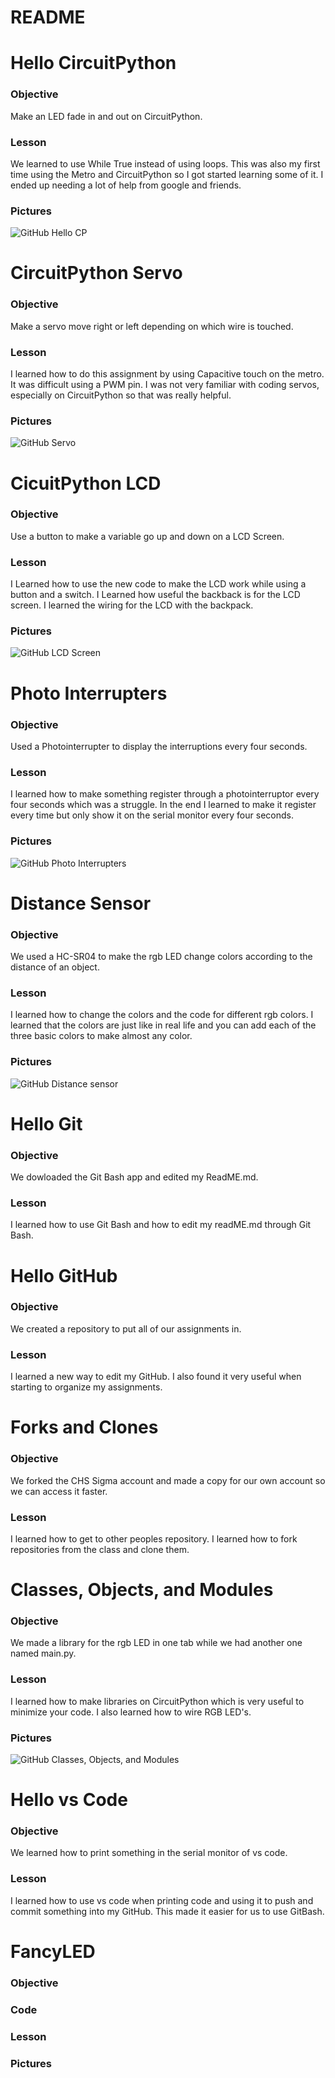 # README

# Hello CircuitPython
### Objective
Make an LED fade in and out on CircuitPython.
### Lesson
We learned to use While True instead of using loops. This was also my first time using the Metro and CircuitPython so I got started learning some of it. I ended up needing a lot of help from google and friends.
### Pictures
![GitHub Hello CP](Media/Hello.PNG)
# CircuitPython Servo
### Objective
Make a servo move right or left depending on which wire is touched.
### Lesson
I learned how to do this assignment by using Capacitive touch on the metro. It was difficult using a PWM pin. I was not very familiar with coding servos, especially on CircuitPython so that was really helpful.
### Pictures
![GitHub Servo](Media/Servo.PNG)
# CicuitPython LCD
### Objective
Use a button to make a variable go up and down on a LCD Screen.
### Lesson
I Learned how to use the new code to make the LCD work while using a button and a switch. I Learned how useful the backback is for the LCD screen. I learned the wiring for the LCD with the backpack.
### Pictures
![GitHub LCD Screen](Media/LCD.PNG)
# Photo Interrupters
### Objective
Used a Photointerrupter to display the interruptions every four seconds.
### Lesson
I learned how to make something register through a photointerruptor every four seconds which was a struggle. In the end I learned to make it register every time but only show it on the serial monitor every four seconds.
### Pictures
![GitHub Photo Interrupters](Media/Photointerrupter.PNG)
# Distance Sensor
### Objective
We used a HC-SR04 to make the rgb LED change colors according to the distance of an object.
### Lesson
I learned how to change the colors and the code for different rgb colors. I learned that the colors are just like in real life and you can add each of the three basic colors to make almost any color.
### Pictures
![GitHub Distance sensor](Media/Distance_Sensor.PNG)
# Hello Git
### Objective
We dowloaded the Git Bash app and edited my ReadME.md.
### Lesson
I learned how to use Git Bash and how to edit my readME.md through Git Bash.
# Hello GitHub
### Objective
We created a repository to put all of our assignments in.
### Lesson
I learned a new way to edit my GitHub. I also found it very useful when starting to organize my assignments.
# Forks and Clones
### Objective
We forked the CHS Sigma account and made a copy for our own account so we can access it faster. 
### Lesson
I learned how to get to other peoples repository. I learned how to fork repositories from the class and clone them.
# Classes, Objects, and Modules
### Objective
We made a library for the rgb LED in one tab while we had another one named main.py.
### Lesson
I learned how to make libraries on CircuitPython which is very useful to minimize your code. I also learned how to wire RGB LED's.
### Pictures
![GitHub Classes, Objects, and Modules](Media/classes.PNG)
# Hello vs Code
### Objective
We learned how to print something in the serial monitor of vs code.
### Lesson
I learned how to use vs code when printing code and using it to push and commit something into my GitHub. This made it easier for us to use GitBash.
# FancyLED
### Objective

### Code

### Lesson

### Pictures